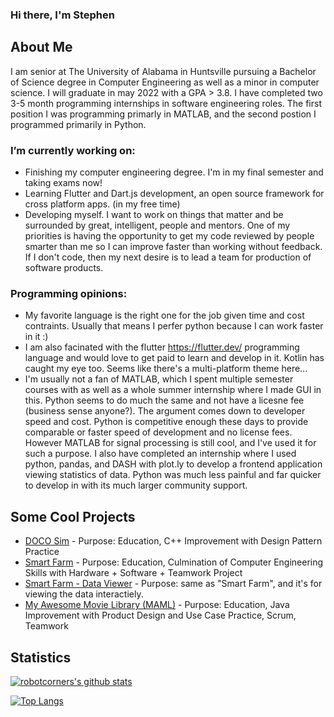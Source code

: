 ### Hi there, I'm Stephen

## About Me
I am senior at The University of Alabama in Huntsville pursuing a Bachelor of Science degree in Computer Engineering as well as a minor in computer science. I will graduate in may 2022 with a GPA > 3.8. I have completed two 3-5 month programming internships in software engineering roles. The first position I was programming primarly in MATLAB, and the second postion I programmed primarily in Python.

### I’m currently working on: 
- Finishing my computer engineering degree. I'm in my final semester and taking exams now! 
- Learning Flutter and Dart.js development, an open source framework for cross platform apps. (in my free time)
- Developing myself. I want to work on things that matter and be surrounded by great, intelligent, people and mentors. One of my priorities is having the opportunity to get my code reviewed by people smarter than me so I can improve faster than working without feedback. If I don't code, then my next desire is to lead a team for production of software products.

### Programming opinions:
- My favorite language is the right one for the job given time and cost contraints. Usually that means I perfer python because I can work faster in it :)
- I am also facinated with the flutter https://flutter.dev/ programming language and would love to get paid to learn and develop in it. Kotlin has caught my eye too. Seems like there's a multi-platform theme here... 
- I'm usually not a fan of MATLAB, which I spent multiple semester courses with as well as a whole summer internship where I made GUI in this. Python seems to do much the same and not have a licesne fee (business sense anyone?). The argument comes down to developer speed and cost. Python is competitive enough these days to provide comparable or faster speed of development and no license fees. However MATLAB for signal processing is still cool, and I've used it for such a purpose. I also have completed an internship where I used python, pandas, and DASH with plot.ly to develop a frontend application viewing statistics of data. Python was much less painful and far quicker to develop in with its much larger community support.

## Some Cool Projects
- [DOCO Sim](https://github.com/robotcorner/CS-307-DOCO-SIM-Semester-Project-Cpp#readme) - Purpose: Education, C++ Improvement with Design Pattern Practice
- [Smart Farm](https://github.com/dandeto/Smart-Farm) - Purpose: Education, Culmination of Computer Engineering Skills with Hardware + Software + Teamwork Project
- [Smart Farm - Data Viewer](https://github.com/robotcorner/Smart-Farm-Viewer) - Purpose: same as "Smart Farm", and it's for viewing the data interactiely.
- [My Awesome Movie Library (MAML)](https://github.com/robotcorner/CS-321-JavaTeamProjectTeam10#cs-321-javateamproject---team-10) - Purpose: Education, Java Improvement with Product Design and Use Case Practice, Scrum, Teamwork

## Statistics
[![robotcorners's github stats](https://github-readme-stats.vercel.app/api?username=robotcorner&theme=default)](https://github.com/anuraghazra/github-readme-stats)

[![Top Langs](https://github-readme-stats.vercel.app/api/top-langs/?username=robotcorner&theme=default&layout=compact)](https://github.com/anuraghazra/github-readme-stats)
